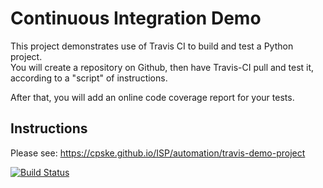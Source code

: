 Continuous Integration Demo
============================

This project demonstrates use of Travis CI to build and test a Python project.  
You will create a repository on Github, then have Travis-CI pull and test it,
according to a "script" of instructions.

After that, you will add an online code coverage report for your tests.

## Instructions

Please see: https://cpske.github.io/ISP/automation/travis-demo-project

[![Build Status](https://travis-ci.com/Thanabardi/demo-pyci.svg?branch=master)](https://travis-ci.com/Thanabardi/demo-pyci)